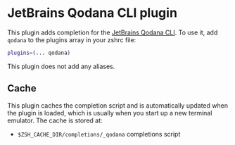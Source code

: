 # JetBrains Qodana CLI plugin
This plugin adds completion for the [JetBrains Qodana CLI](https://github.com/JetBrains/qodana-cli).
To use it, add `qodana` to the plugins array in your zshrc file:
```zsh
plugins=(... qodana)
```
This plugin does not add any aliases.
## Cache
This plugin caches the completion script and is automatically updated when the
plugin is loaded, which is usually when you start up a new terminal emulator.
The cache is stored at:
- `$ZSH_CACHE_DIR/completions/_qodana` completions script
